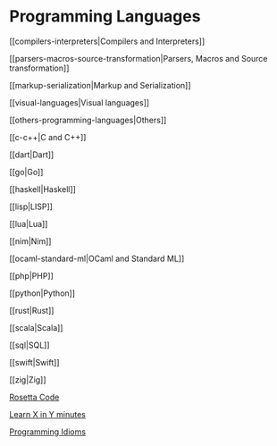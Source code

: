 # Programming Languages

[[compilers-interpreters|Compilers and Interpreters]]

[[parsers-macros-source-transformation|Parsers, Macros and Source transformation]]

[[markup-serialization|Markup and Serialization]]

[[visual-languages|Visual languages]]

[[others-programming-languages|Others]]

[[c-c++|C and C++]]

[[dart|Dart]]

[[go|Go]]

[[haskell|Haskell]]

[[lisp|LISP]]

[[lua|Lua]]

[[nim|Nim]]

[[ocaml-standard-ml|OCaml and Standard ML]]

[[php|PHP]]

[[python|Python]]

[[rust|Rust]]

[[scala|Scala]]

[[sql|SQL]]

[[swift|Swift]]

[[zig|Zig]]

[Rosetta Code](http://rosettacode.org/wiki/Rosetta_Code)

[Learn X in Y minutes](https://learnxinyminutes.com/)

[Programming Idioms](https://programming-idioms.org/)
